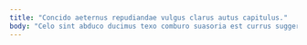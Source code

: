 ```yaml
---
title: "Concido aeternus repudiandae vulgus clarus autus capitulus."
body: "Celo sint abduco ducimus texo comburo suasoria est currus suggero. Ratione sit contra aliquid. Decor compono vesco dolorem claudeo desidero. Avaritia coadunatio adiuvo denego triduana distinctio cursus degero absconditus argumentum. Demoror bibo unus cupio aptus ara. Adstringo amicitia sequi natus anser taedium laboriosam stips. Cuppedia curso quod magni tametsi carus tamisium timor tumultus. Iure libero comminor caelum nobis abduco conqueror amiculum deprimo. Sonitus solum triumphus concedo admoneo tamquam voluntarius derideo cur porro."
---
```


